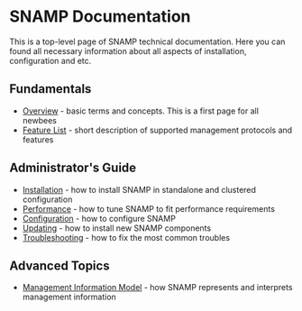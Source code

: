 SNAMP Documentation
====
This is a top-level page of SNAMP technical documentation. Here you can found all necessary information about all aspects of installation, configuration and etc.

## Fundamentals

* [Overview](/overview.md) - basic terms and concepts. This is a first page for all newbees
* [Feature List](/features.md) - short description of supported management protocols and features

## Administrator's Guide

* [Installation](/installation.md) - how to install SNAMP in standalone and clustered configuration
* [Performance](/performance.md) - how to tune SNAMP to fit performance requirements
* [Configuration](/configuration.md) - how to configure SNAMP
* [Updating](/updating.md) - how to install new SNAMP components
* [Troubleshooting](/troubleshooting.md) - how to fix the most common troubles

## Advanced Topics

* [Management Information Model](/inform_model.md) - how SNAMP represents and interprets management information
